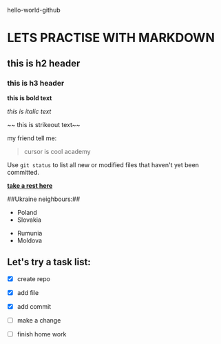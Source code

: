 hello-world-github

# LETS PRACTISE WITH MARKDOWN
## this is h2 header
### this is h3 header

**this is bold text**

*this is italic text*

~~ this is strikeout text~~

my friend tell me:
>cursor is cool academy

Use `git status` to list all new or modified files that haven't yet been committed.

**[take a rest here](https://www.youtube.com/)**

##Ukraine neighbours:##

- Poland
- Slovakia
* Rumunia
* Moldova

## Let's try a task list: ##

- [x] create repo
- [x] add file
- [x] add commit
- [ ] make a change
- [ ] finish home work


